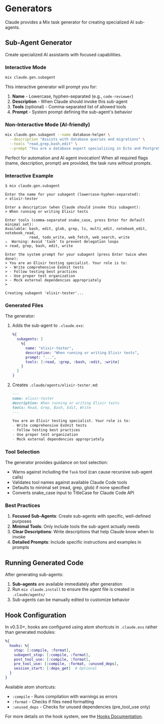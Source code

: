 # Generators

Claude provides a Mix task generator for creating specialized AI sub-agents.

## Sub-Agent Generator

Create specialized AI assistants with focused capabilities.

### Interactive Mode

```bash
mix claude.gen.subagent
```

This interactive generator will prompt you for:

1. **Name** - Lowercase, hyphen-separated (e.g., `code-reviewer`)
2. **Description** - When Claude should invoke this sub-agent
3. **Tools** (optional) - Comma-separated list of allowed tools
4. **Prompt** - System prompt defining the sub-agent's behavior

### Non-Interactive Mode (AI-friendly)

```bash
mix claude.gen.subagent --name database-helper \
  --description "Assists with database queries and migrations" \
  --tools "read,grep,bash,edit" \
  --prompt "You are a database expert specializing in Ecto and PostgreSQL."
```

Perfect for automation and AI agent invocation! When all required flags (name, description, prompt) are provided, the task runs without prompts.

### Interactive Example

```
$ mix claude.gen.subagent

Enter the name for your subagent (lowercase-hyphen-separated):
> elixir-tester

Enter a description (when Claude should invoke this subagent):
> When running or writing Elixir tests

Enter tools (comma-separated snake_case, press Enter for default minimal set):
Available: bash, edit, glob, grep, ls, multi_edit, notebook_edit, notebook_read, 
           read, todo_write, web_fetch, web_search, write
⚠️  Warning: Avoid 'task' to prevent delegation loops
> read, grep, bash, edit, write

Enter the system prompt for your subagent (press Enter twice when done):
> You are an Elixir testing specialist. Your role is to:
> - Write comprehensive ExUnit tests
> - Follow testing best practices
> - Use proper test organization
> - Mock external dependencies appropriately
> 

Creating subagent 'elixir-tester'...
```

### Generated Files

The generator:

1. Adds the sub-agent to `.claude.exs`:
   ```elixir
   %{
     subagents: [
       %{
         name: "elixir-tester",
         description: "When running or writing Elixir tests",
         prompt: "...",
         tools: [:read, :grep, :bash, :edit, :write]
       }
     ]
   }
   ```

2. Creates `.claude/agents/elixir-tester.md`:
   ```markdown
   ---
   name: elixir-tester
   description: When running or writing Elixir tests
   tools: Read, Grep, Bash, Edit, Write
   ---
   
   You are an Elixir testing specialist. Your role is to:
   - Write comprehensive ExUnit tests
   - Follow testing best practices
   - Use proper test organization
   - Mock external dependencies appropriately
   ```

### Tool Selection

The generator provides guidance on tool selection:

- Warns against including the `Task` tool (can cause recursive sub-agent calls)
- Validates tool names against available Claude Code tools  
- Defaults to minimal set (read, grep, glob) if none specified
- Converts snake_case input to TitleCase for Claude Code API

### Best Practices

1. **Focused Sub-Agents**: Create sub-agents with specific, well-defined purposes
2. **Minimal Tools**: Only include tools the sub-agent actually needs
3. **Clear Descriptions**: Write descriptions that help Claude know when to invoke
4. **Detailed Prompts**: Include specific instructions and examples in prompts

## Running Generated Code

After generating sub-agents:

1. **Sub-agents** are available immediately after generation
2. Run `mix claude.install` to ensure the agent file is created in `.claude/agents/`
3. Sub-agents can be manually edited to customize behavior

## Hook Configuration

In v0.3.0+, hooks are configured using atom shortcuts in `.claude.exs` rather than generated modules:

```elixir
%{
  hooks: %{
    stop: [:compile, :format],
    subagent_stop: [:compile, :format],
    post_tool_use: [:compile, :format],
    pre_tool_use: [:compile, :format, :unused_deps],
    session_start: [:deps_get]  # Optional
  }
}
```

Available atom shortcuts:
- `:compile` - Runs compilation with warnings as errors
- `:format` - Checks if files need formatting
- `:unused_deps` - Checks for unused dependencies (pre_tool_use only)

For more details on the hook system, see the [Hooks Documentation](hooks.md).